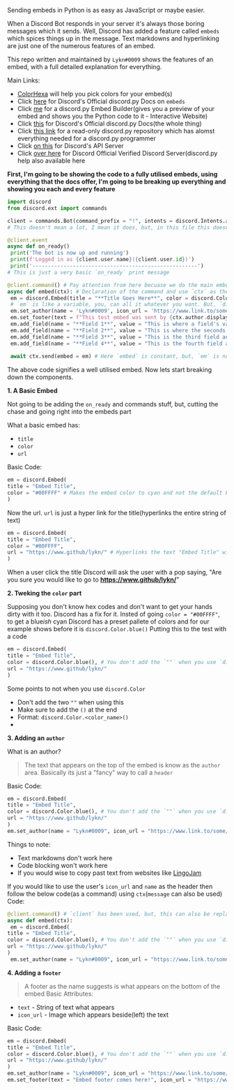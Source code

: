 Sending embeds in Python is as easy as JavaScript or maybe easier.

When a Discord Bot responds in your server it's always those boring messages which it sends. Well, Discord has added a feature called `embeds` which spices things up in the message. Text markdowns and hyperlinking are just one of the numerous features of an embed.

This repo written and maintained by `Lykn#0009` shows the features of an embed, with a full detailed explanation for everything.

Main Links:
 - [ColorHexa](https://www.colorhexa.com/) will help you pick colors for your embed(s)
 - Click [here](https://discordpy.readthedocs.io/en/latest/api.html#discord.Embed) for Discord's Official discord.py Docs on `embeds`
 - Click [me](https://cog-creators.github.io/discord-embed-sandbox/) for a discord.py Embed Builder(gives you a preview of your embed and shows you the Python code to it - Interactive Website)
 - Click [this](https://www.discordpy.readthedocs.io/en/latest/api.html) for Discord's Official discord.py Docs(the whole thing)
 - Click [this link](https://github.com/Rapptz/discord.py/) for a read-only discord.py repository which has alomst everything needed for a discord.py programmer
 - Click [on this](https://www.discord.com/invite/discord.api) for Discord's API Server
 - Click [over here](https://www.discord.com/invite/dpy) for Discord Official Verified Discord Server(discord.py help also available here
 
**First, I'm going to be showing the code to a fully utilised embeds, using everything that the docs offer, I'm going to be breaking up everything and showing you each and every feature**
```py 
import discord
from discord.ext import commands 

client = commands.Bot(command_prefix = "!", intents = discord.Intents.all(), status = discord.Status.dnd, activity = discord.Game(name = "with Embeds")) # Declaration of the `client`. `bot` can also be used here, and, if you use `bot` then just replace `client` with `bot` everywhere
# This doesn't mean a lot, I mean it does, but, in this file this doesn't have any meaning it's just a basic skeletal structure of a discord.py bot

@client.event
async def on_ready()
 print('The bot is now up and running')
 print(f'Logged in as {client.user.name}({client.user.id})')
 print('-----------------------------------------------------')
# This is just a very basic `on_ready` print message 

@client.command() # Pay attention from here becuase we do the main embed command comes in
async def embed(ctx): # Declaration of the command and use `ctx` as the context of the message. You can use `message` also, and, if you do so then just replace `ctx` with `message` in this code
 em = discord.Embed(title = "**Title Goes Here**", color = discord.Color.blue(), description = "The embed description goes here and all sorts of text modification and code blocks work here!", url = "https://www.discords.com/bio/lykn/") # Here, I have said `color = discord.Color.blue()` but hex, and hexadecimals can be used, but, make sure to add it inside two(2) `"`(color = "<hex_or_hexadecimals_here>")
 # `em` is like a variable, you, can all it whatever you want. But, `discord.Embed` is constant, because, it's from the docs and can't be changed. Basically everything after the `=` is constant and from the docs click the second link to read it 
 em.set_author(name = 'Lykn#0009', icon_url = 'https://www.link.to/some/image/', url = 'https://www.github/lykn/') # `set`'s an author, because, this is something that's pre existing and doesn't need to be `add`ed like field which will be shown later on
 em.set_footer(text = f"This test embed was sent by {ctx.author.display_name}", icon_url = "{ctx.author.avatar_url}") # Same thing as the `author`(`header`) but `name` is replaced with `text` and `url` isn't an option here
 em.add_field(name = "**Field 1**", value = "This is where a field's value is.\nThis field is __not__ inline", inline = False) # Since this is a field it is `add`ed and not `set` 
 em.add_field(name = "**Field 2**", value = "This is where the seconds field's value is.\nAgain __not__ inline", inline = False) # `name` is like the header of the field, `value` is the information it contains, and, lastly `inline` is a bool and the only two options you can use are `True` or `False`(the third and fourth field are inline, for an example)
 em.add_field(name = "**Field 3**", value = "This is the third field and unlike the first and seconds fields this one __is__ inline", inline = True)
 em.add_field(name = "**Field 4**", value = "This is the fourth field and it __is__ inline with teh third field", inline = True)
 
 await ctx.send(embed = em) # Here `embed` is constant, but, `em` is not, it will be whatever you use in the first part(`em = discord.Embed`) so make sure to check that
```
The above code signifies a well utilised embed.
Now lets start breaking down the components.

**1. A Basic Embed**

Not going to be adding the `on_ready` and commands stuff, but, cutting the chase and going right into the embeds part 

What a basic embed has:
 - `title` 
 - `color` 
 - `url`

Basic Code:
```py
em = discord.Embed(
title = "Embed Title",
color = "#00FFFF" # Makes the embed color to cyan and not the default black
)
```

Now the url. `url` is just a hyper link for the title(hyperlinks the entire string of text)
```py
em = discord.Embed(
title = "Embed Title",
color = "#00FFFF",
url = "https://www.github/lykn/" # Hyperlinks the text "Embed Title" with my(Lykn's) github profile
)
```
When a user click the title Discord will ask the user with a pop saying, "Are you sure you would like to go to **https://www.github/lykn/**"

**2. Tweking the `color` part**

Supposing you don't know hex codes and don't want to get your hands dirty with it too. Discord has a fix for it.
Insted of going `color = "#00FFFF"`, to get a blue*ish* cyan Discord has a preset pallete of colors and for our example shows before it is `discord.Color.blue()`
Putting this to the test with a code
```py
em = discord.Embed(
title = "Embed Title",
color = discord.Color.blue(), # You don't add the `""` when you use `discord.Color` but you need to add a `()` right after the color. Also the `,` is constant for everything because that's what differentiates between the different categories
url = "https://www.github/lykn/" 
)
```
Some points to not when you use `discord.Color`
 - Don't add the two `""` when using this 
 - Make sure to add the `()` at the end 
 - Format: `discord.Color.<color_name>()`
 -
 
**3. Adding an `author`**

What is an author?
> The text that appears on the top of the embed is know as the `author` area. Basically its just a "fancy" way to call a `header`

Basic Code:
```py
em = discord.Embed(
title = "Embed Title",
color = discord.Color.blue(), # You don't add the `""` when you use `discord.Color` but you need to add a `()` right after the color. Also the `,` is constant for everything because that's what differentiates between the different categories
url = "https://www.github/lykn/" 
)
em.set_author(name = "Lykn#0009", icon_url = "https://www.link.to/some/image.png", url = "https://github.com/lykn/") # Here the `author` has to be `set` and not `add`ed because it's a default field(option - if you don't want to get confused)
```
Things to note:
 - Text markdowns don't work here 
 - Code blocking won't work here
 - If you would wise to copy past text from websites like [LingoJam](https://lingojam.com/TextFonts)

If you would like to use the user's `icon_url` and `name` as the header then follow the below code(as a command) using `ctx`(`message` can also be used)
Code:
```py
@client.command() # `client` has been used, but, this can also be replaced with `bot` or anything you use in the `______ = commands.Bot(command_prefix = "")` part
async def embed(ctx):
 em = discord.Embed(
title = "Embed Title",
color = discord.Color.blue(), # You don't add the `""` when you use `discord.Color` but you need to add a `()` right after the color. Also the `,` is constant for everything because that's what differentiates between the different categories
url = "https://www.github/lykn/" 
)
 em.set_author(name = "Lykn#0009", icon_url = "https://www.link.to/some/image.png", url = "https://github.com/lykn/") # Here the `author` has to be `set` and not `add`ed because it's a default field(option - if you don't want to get confused)
```


**4. Adding a `footer`**
> A footer as the name suggests is what appears on the bottom of the embed
Basic Attributes:
 - `text` - String of text what appears
 - `icon_url` - Image which appears beside(left) the text 

Basic Code:
```py
em = discord.Embed(
title = "Embed Title",
color = discord.Color.blue(), # You don't add the `""` when you use `discord.Color` but you need to add a `()` right after the color. Also the `,` is constant for everything because that's what differentiates between the different categories
url = "https://www.github/lykn/" 
)
em.set_author(name = "Lykn#0009", icon_url = "https://www.link.to/some/image.png", url = "https://github.com/lykn/") # Here the `author` has to be `set` and not `add`ed because it's a default field(option - if you don't want to get confused)
em.set_footer(text = "Embed footer comes here!", icon_url = "https://www.link.to/some/image.png") # I'm continuing with the same code after every section by just adding the content of that section to the main code
```
